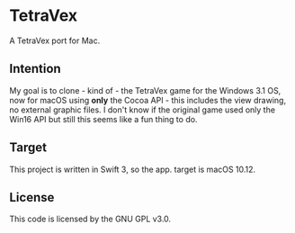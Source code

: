 # TetraVex
A TetraVex port for Mac.

Intention
---------

My goal is to clone - kind of - the TetraVex game for the Windows 3.1 OS, now 
for macOS using **only** the Cocoa API - this includes the view drawing, no
external graphic files. I don't know if the original game used only the Win16 API
but still this seems like a fun thing to do.

Target
------

This project is written in Swift 3, so the app. target is macOS 10.12. 

License
-------

This code is licensed by the GNU GPL v3.0.
